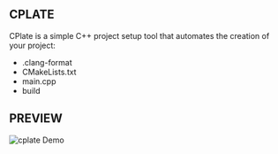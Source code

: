 ## CPLATE
CPlate is a simple C++ project setup tool that automates the creation of your project:
- .clang-format
- CMakeLists.txt
- main.cpp
- build

## PREVIEW
![cplate Demo](https://github.com/M-ImranIsmael/cplate/blob/main/demo/cplate.gif)
